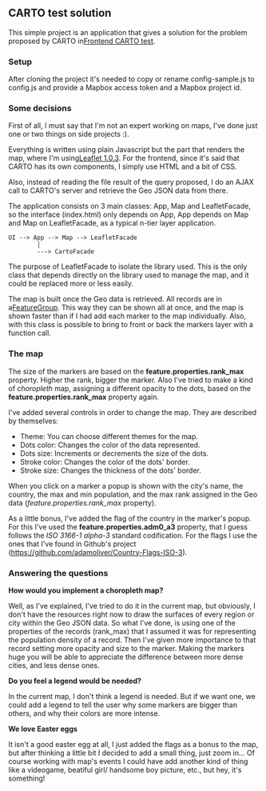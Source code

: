 ## CARTO test solution
This simple project is an application that gives a solution for the problem proposed by CARTO 
in[Frontend CARTO test](https://gist.github.com/xavijam/8bf55f5e4da51bc79d94d676a471f77b).

### Setup
After cloning the project it's needed to copy or rename config-sample.js to config.js and provide a Mapbox
access token and a Mapbox project id.

### Some decisions
First of all, I must say that I'm not an expert working on maps, I've done just one or two things on side projects :).

Everything is written using plain Javascript but the part that renders the map, where I'm 
 using[Leaflet 1.0.3](http://leafletjs.com/2017/01/23/leaflet-1.0.3.html). For the frontend, 
 since it's said that CARTO has its own components, I simply use HTML and a bit of CSS.
 
Also, instead of reading the file result of the query proposed, I do an AJAX call to CARTO's server and 
 retrieve the Geo JSON data from there.
 
The application consists on 3 main classes: App, Map and LeafletFacade, so the interface (index.html) only depends
on App, App depends on Map and Map on LeafletFacade, as a typical n-tier layer application.

    UI --> App --> Map --> LeafletFacade
            |
            ---> CartoFacade

The purpose of LeafletFacade to isolate the library used. This is the only class that depends directly on the library 
used to manage the map, and it could be replaced more or less easily.
 
The map is built once the Geo data is retrieved. All records are in a[FeatureGroup](http://leafletjs.com/reference.html#featuregroup).
This way they can be shown all at once, and the map is shown faster than if I had add each marker to the map individually.
Also, with this class is possible to bring to front or back the markers layer with a function call.

### The map
 
The size of the markers are based on the **feature.properties.rank_max** property. Higher the rank, bigger the marker.
Also I've tried to make a kind of _choropleth_ map, assigning a different opacity to the dots, based on the 
**feature.properties.rank_max** property again.
 
I've added several controls in order to change the map. They are described by themselves:

* Theme: You can choose different themes for the map.
* Dots color: Changes the color of the data represented.
* Dots size: Increments or decrements the size of the dots.
* Stroke color: Changes the color of the dots' border.
* Stroke size: Changes the thickness of the dots' border.
 
When you click on a marker a popup is shown with the city's name, the country, the max and min population, and the 
max rank assigned in the Geo data (_feature.properties.rank_max_ property). 
 
As a little bonus, I've added the flag of the country in the marker's popup. For this I've used the **feature.properties.adm0_a3**
property, that I guess follows the _ISO 3166-1 alpha-3_ standard codification. For the flags I use the ones that I've found in 
Github's project (https://github.com/adamoliver/Country-Flags-ISO-3).
 
### Answering the questions
**How would you implement a choropleth map?**

 Well, as I've explained, I've tried to do it in the current map, but obviously, I don't 
 have the resources right now to draw the surfaces of every region or city within the Geo JSON data. So what I've done, is using
 one of the properties of the records (rank_max) that I assumed it was for representing the population density of a record. Then I've
 given more importance to that record setting more opacity and size to the marker.
 Making the markers huge you will be able to appreciate the difference between more dense cities, and less dense ones.
  
**Do you feel a legend would be needed?** 

  In the current map, I don't think a legend is needed. But if we want one, we could add
  a legend to tell the user why some markers are bigger than others, and why their colors are more intense.

**We love Easter eggs**

  It isn't a good easter egg at all, I just added the flags as a bonus to the map, but after thinking a little bit 
  I decided to add a small thing, just zoom in... Of course working with map's events I could have add another kind of
   thing like a videogame, beatiful girl/ handsome boy picture, etc., but hey, it's something! 